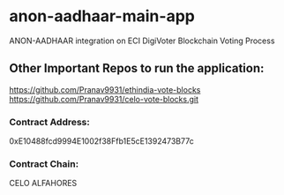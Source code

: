 # anon-aadhaar-main-app
 ANON-AADHAAR integration on ECI DigiVoter Blockchain Voting Process

## Other Important Repos to run the application:
https://github.com/Pranav9931/ethindia-vote-blocks
https://github.com/Pranav9931/celo-vote-blocks.git

### Contract Address:
0xE10488fcd9994E1002f38Ffb1E5cE1392473B77c

### Contract Chain: 
CELO ALFAHORES


